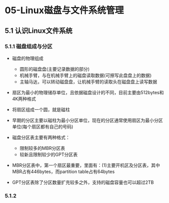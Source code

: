 # 05-Linux磁盘与文件系统管理
## 5.1 认识Linux文件系统
### 5.1.1 磁盘组成与分区
* 磁盘的物理组成
  * 圆形的磁盘盘(主要记录数据的部分)
  * 机械手臂，与在机械手臂上的磁盘读取数据(可擦写此盘盘上的数据)
  * 主轴马达，可以转动磁盘盘，让机械手臂的读取头在磁盘盘上读写数据

* 扇区为最小的物理储存单位，且依据磁盘设计的不同，目前主要由512bytes和4K两种格式
* 将扇区组成一个圆，就是磁柱
* 早期的分区主要以磁柱为最小分区单位，现在的分区通常使用扇区为最小分区单位(每个扇区都有自己的号码)
* 磁盘分区表主要有两种格式：
  * 限制较多的MBR分区表
  * 较新且限制较少的GPT分区表
* MBR分区表中，第一个扇区最重要，里面有：(1)主要开机区及分区表，其中MBR占有446bytes，而partition table占有64bytes
* GPT分区表除了分区数量扩充较多之外，支持的磁盘容量也可以超过2TB

### 5.1.2

